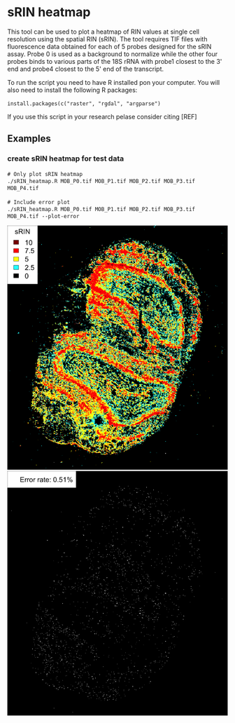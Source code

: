 # sRIN heatmap

This tool can be used to plot a heatmap of RIN values at single cell resolution using the spatial RIN (sRIN). The tool requires TIF files with fluorescence data obtained for each of 5 probes designed for the sRIN assay. Probe 0 is used as a background to normalize while the other four probes binds to various parts of the 18S rRNA with probe1 closest to the 3' end and probe4 closest to the 5' end of the transcript.

To run the script you need to have R installed pon your computer. You will also need to install the following R packages:

````
install.packages(c("raster", "rgdal", "argparse")
````

If you use this script in your research pelase consider citing [REF]

## Examples

### create sRIN heatmap for test data 

```
# Only plot sRIN heatmap
./sRIN_heatmap.R MOB_P0.tif MOB_P1.tif MOB_P2.tif MOB_P3.tif MOB_P4.tif

# Include error plot
./sRIN_heatmap.R MOB_P0.tif MOB_P1.tif MOB_P2.tif MOB_P3.tif MOB_P4.tif --plot-error

```

![](data/sRIN_heatmap.png?raw=True "sRIN heatmap")
![](data/sRIN_error.png?raw=True "sRIN heatmap")

